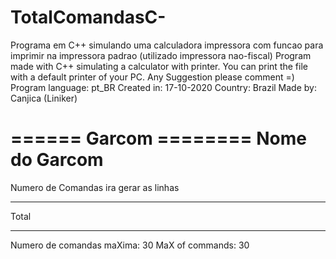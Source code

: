 # TotalComandasC-
Programa em C++ simulando uma calculadora impressora com funcao para imprimir na impressora padrao (utilizado impressora nao-fiscal)
Program made with C++ simulating a calculator with printer. You can print the file with a default printer of your PC.
Any Suggestion please comment =)
Program language:  pt_BR
Created in: 17-10-2020 
Country: Brazil
Made by: Canjica (Liniker) 

====== Garcom ========
     Nome do Garcom   
======================
Numero de Comandas ira gerar as linhas

*********************
Total               
*********************

Numero de comandas maXima: 30
MaX of commands: 30
